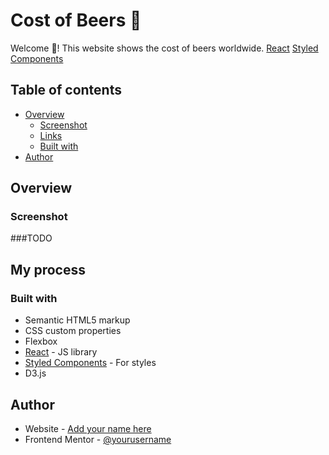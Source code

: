 # Cost of Beers :beer:
Welcome 👋! This website shows the cost of beers worldwide.
[React](https://img.shields.io/badge/react-%2320232a.svg?style=for-the-badge&logo=react&logoColor=%2361DAFB) 
[Styled Components](https://img.shields.io/badge/styled--components-DB7093?style=for-the-badge&logo=styled-components&logoColor=white)
## Table of contents

- [Overview](#overview)
  - [Screenshot](#screenshot)
  - [Links](#links)
  - [Built with](#built-with)
- [Author](#author)

### 

## Overview

### Screenshot

###TODO


## My process

### Built with

- Semantic HTML5 markup
- CSS custom properties
- Flexbox
- [React](https://reactjs.org/) - JS library
- [Styled Components](https://styled-components.com/) - For styles
- D3.js

## Author

- Website - [Add your name here](https://com)
- Frontend Mentor - [@yourusername](https://www.frontendmentor.io/profile/yourusername)

